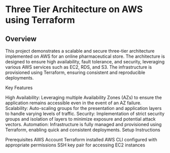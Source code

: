 # Three Tier Architecture on AWS using Terraform 

## Overview 
This project demonstrates a scalable and secure three-tier architecture implemented on AWS for an online pharmaceutical store. The architecture is designed to ensure high availability, fault tolerance, and security, leveraging various AWS services such as EC2, RDS, and S3. The infrastructure is provisioned using Terraform, ensuring consistent and reproducible deployments.


Key Features

High Availability: Leveraging multiple Availability Zones (AZs) to ensure the application remains accessible even in the event of an AZ failure.
Scalability: Auto-scaling groups for the presentation and application layers to handle varying levels of traffic.
Security: Implementation of strict security groups and isolation of layers to minimize exposure and potential attack vectors.
Automation: Infrastructure is fully managed and provisioned using Terraform, enabling quick and consistent deployments.
Setup Instructions

Prerequisites
AWS Account
Terraform installed
AWS CLI configured with appropriate permissions
SSH key pair for accessing EC2 instances
